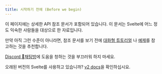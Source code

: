 ```yaml
---
title: 시작하기 전에 (Before we begin)
---
```

이 페이지에는 상세한 API 참조 문서가 포함되어 있습니다. 이 문서는 Svelte에 어느 정도 익숙한 사람들을 대상으로 한 자료입니다.

만약 아직 그런 수준이 아니라면, 참조 문서를 보기 전에 [대화형 튜토리얼](/tutorial) 나 [예제](/examples)를 참고하는 것을 추천합니다.

[Discord 채팅방](https://svelte.dev/chat)에 도움을 청하는 것을 부끄러워 하지 마세요.

오래된 버전의 Svelte를 사용하고 있습니까? [v2 docs](https://v2.svelte.dev)을 확인하십시요.
